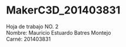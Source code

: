 # MakerC3D_201403831
Hoja de trabajo NO. 2<br/>
Nombre: Mauricio Estuardo Batres Montejo<br/>
Carné: 201403831
